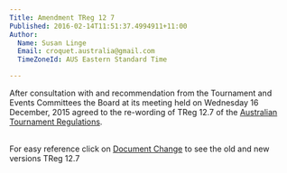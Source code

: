 ```yaml
---
Title: Amendment TReg 12 7
Published: 2016-02-14T11:51:37.4994911+11:00
Author:
  Name: Susan Linge
  Email: croquet.australia@gmail.com
  TimeZoneId: AUS Eastern Standard Time

---
```

After consultation with and recommendation from the Tournament and Events Committees the Board at its meeting held on Wednesday 16 December, 2015 agreed to the re-wording of TReg 12.7 of the [Australian Tournament Regulations](/tregs-amended-12-february-2016.pdf).  

<br/>For easy reference click on [Document Change](/documnent-change-tracking-12-february-2016-treg-12-7.pdf) to see the old and new versions TReg 12.7